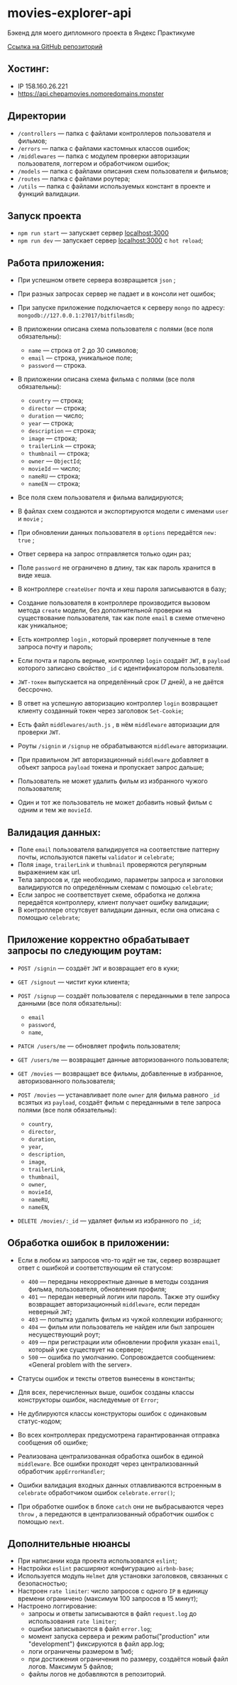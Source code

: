 # movies-explorer-api

Бэкенд для моего дипломного проекта в Яндекс Практикуме

[Ссылка на GitHub репозиторий](https://github.com/chepash/movies-explorer-api)

## Хостинг:

- IP 158.160.26.221
- https://api.chepamovies.nomoredomains.monster

## Директории

- `/controllers` — папка с файлами контроллеров пользователя и фильмов;
- `/errors` — папка с файлами кастомных классов ошибок;
- `/middlewares` — папка с модулем проверки авторизации пользователя, логгером и обработчиком ошибок;
- `/models` — папка с файлами описания схем пользователя и фильмов;
- `/routes` — папка с файлами роутера;
- `/utils` — папка с файлами используемых констант в проекте и функций валидации.

## Запуск проекта

- `npm run start` — запускает сервер [localhost:3000](http://localhost:3000/)
- `npm run dev` — запускает сервер [localhost:3000](http://localhost:3000/) с `hot reload`;

## Работа приложения:

- При успешном ответе сервера возвращается `json` ;
- При разных запросах сервер не падает и в консоли нет ошибок;
- При запуске приложение подключается к серверу `mongo` по адресу: `mongodb://127.0.0.1:27017/bitfilmsdb`;
- В приложении описана схема пользователя с полями (все поля обязательны):

  - `name` — строка от 2 до 30 символов;
  - `email` — строка, уникальное поле;
  - `password` — строка.

- В приложении описана схема фильма с полями (все поля обязательны):

  - `country` — строка;
  - `director` — строка;
  - `duration` — число;
  - `year` — строка;
  - `description` — строка;
  - `image` — строка;
  - `trailerLink` — строка;
  - `thumbnail` — строка;
  - `owner` — `ObjectId`;
  - `movieId` — число;
  - `nameRU` — строка;
  - `nameEN` — строка;

- Все поля схем пользователя и фильма валидируются;
- В файлах схем создаются и экспортируются модели с именами `user` и `movie` ;
- При обновлении данных пользователя в `options` передаётся `new: true` ;
- Ответ сервера на запрос отправляется только один раз;
- Поле `password` не ограничено в длину, так как пароль хранится в виде хеша.
- В контроллере `createUser` почта и хеш пароля записываются в базу;
- Создание пользователя в контроллере производится вызовом метода `create` модели, без дополнительной проверки на существование пользователя, так как поле `email` в схеме отмечено как уникальное;
- Есть контроллер `login` , который проверяет полученные в теле запроса почту и пароль;
- Если почта и пароль верные, контроллер `login` создаёт `JWT`, в `payload` которого записано свойство `_id` с идентификатором пользователя.
- `JWT-токен` выпускается на определённый срок (7 дней), а не даётся бессрочно.
- В ответ на успешную авторизацию контроллер `login` возвращает клиенту созданный токен через заголовок `Set-Cookie`;
- Есть файл `middlewares/auth.js` , в нём `middleware` авторизации для проверки `JWT`.
- Роуты `/signin` и `/signup` не обрабатываются `middleware` авторизации.
- При правильном `JWT` авторизационный `middleware` добавляет в объект запроса `payload` токена и пропускает запрос дальше;
- Пользователь не может удалить фильм из избранного чужого пользователя;
- Один и тот же пользователь не может добавить новый фильм с одним и тем же `movieId`.

## Валидация данных:

- Поле `email` пользователя валидируется на соответствие паттерну почты, используются пакеты `validator` и `celebrate`;
- Поля `image`, `trailerLink` и `thumbnail` проверяются регулярным выражением как url.
- Тела запросов и, где необходимо, параметры запроса и заголовки валидируются по определённым схемам с помощью `celebrate`;
- Если запрос не соответствует схеме, обработка не должна передаётся контроллеру, клиент получает ошибку валидации;
- В контроллере отсутсвует валидации данных, если она описана с помощью `celebrate`;

## Приложение корректно обрабатывает запросы по следующим роутам:

- `POST /signin` — создаёт `JWT` и возвращает его в куки;
- `GET /signout` — чистит куки клиента;
- `POST /signup` — создаёт пользователя с переданными в теле запроса данными (все поля обязательны):

  - `email`
  - `password`,
  - `name`,

- `PATCH /users/me` — обновляет профиль пользователя;
- `GET /users/me` — возвращает данные авторизованного пользователя;

- `GET /movies` — возвращает все фильмы, добавленные в избранное, авторизованного пользователя;
- `POST /movies` — устанавливает поле `owner` для фильма равного `_id` всзятых из `payload`, создаёт фильм с переданными в теле запроса полями (все поля обязательны):

  - `country`,
  - `director`,
  - `duration`,
  - `year`,
  - `description`,
  - `image`,
  - `trailerLink`,
  - `thumbnail`,
  - `owner`,
  - `movieId`,
  - `nameRU`,
  - `nameEN`,

- `DELETE /movies/:_id` — удаляет фильм из избранного по `_id`;

## Обработка ошибок в приложении:

- Если в любом из запросов что-то идёт не так, сервер возвращает ответ с ошибкой и соответствующим ей статусом:

  - `400` — переданы некорректные данные в методы создания фильма, пользователя, обновления профиля;
  - `401` — передан неверный логин или пароль. Также эту ошибку возвращает авторизационный `middleware`, если передан неверный `JWT`;
  - `403` — попытка удалить фильм из чужой коллекции избранного;
  - `404` — фильм или пользователь не найден или был запрошен несуществующий роут;
  - `409` — при регистрации или обновлении профиля указан `email`, который уже существует на сервере;
  - `500` — ошибка по умолчанию. Сопровождается сообщением: «General problem with the server».

- Статусы ошибок и тексты ответов вынесены в константы;
- Для всех, перечисленных выше, ошибок созданы классы конструкторы ошибок, наследуемые от `Error`;
- Не дублируются классы конструкторы ошибок с одинаковым статус-кодом;
- Во всех контроллерах предусмотрена гарантированная отправка сообщения об ошибке;
- Реализована централизованная обработка ошибок в единой `middleware`. Все ошибки проходят через централизованный обработчик `appErrorHandler`;
- Ошибки валидация входных данных отлавливаются встроенным в `celebrate` обработчиком ошибок `celebrate.error()`;
- При обработке ошибок в блоке `catch` они не выбрасываются через `throw` , а передаются в централизованный обработчик ошибок с помощью `next`.

## Дополнительные нюансы

- При написании кода проекта использовался `eslint`;
- Настройки `eslint` расширяют конфигурацию `airbnb-base`;
- Используется модуль `Helmet` для установки заголовков, связанных с безопасностью;
- Настроен `rate limiter`: число запросов с одного `IP` в единицу времени ограничено (максимум 100 запросов в 15 минут);
- Настроено логгирование:
  - запросы и ответы записываются в файл `request.log` до использования `rate limiter`;
  - ошибки записываются в файл `error.log`;
  - момент запуска сервера и режим работы("production" или "development") фиксируются в файл app.log;
  - логи ограничены размером в 1мб;
  - при достижения ограничения по размеру, создаётся новый файл логов. Максимум 5 файлов;
  - файлы логов не добавляются в репозиторий.
